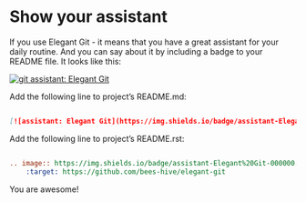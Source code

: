 # Show your assistant

If you use Elegant Git - it means that you have a great assistant for your daily routine. And you
can say about it by including a badge to your README file. It looks like this:

[![git assistant: Elegant Git](https://img.shields.io/badge/assistant-Elegant%20Git-000000.svg)](https://github.com/bees-hive/elegant-git)

Add the following line to project’s README.md:

```md

[![assistant: Elegant Git](https://img.shields.io/badge/assistant-Elegant%20Git-000000.svg)](https://github.com/bees-hive/elegant-git)

```

Add the following line to project’s README.rst:

```rst

.. image:: https://img.shields.io/badge/assistant-Elegant%20Git-000000.svg
    :target: https://github.com/bees-hive/elegant-git

```

You are awesome!
